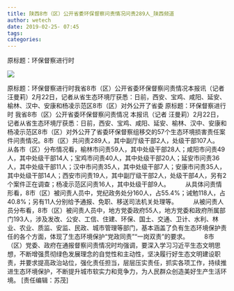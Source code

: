 ```yaml
---
title: 陕西8市（区）公开省委环保督察问责情况问责289人_陕西频道
author: wetech
date: 2019-02-25- 07:45
tags: 
categories: 
---
```

原标题：环保督察进行时
<!-- more -->
                
<img align="center" border="0" src="http://p2.ifengimg.com/a/2016/0810/204c433878d5cf9size1_w16_h16.png" />
                
            
原标题：环保督察进行时我省8市（区）公开省委环保督察问责情况本报讯（记者 汪曼莉）2月22日，记者从省生态环境厅获悉：日前，西安、宝鸡、咸阳、延安、榆林、汉中、安康和杨凌示范区8市（区）对外公开了省委
原标题：环保督察进行时
我省8市（区）公开省委环保督察问责情况
本报讯（记者 汪曼莉）2月22日，记者从省生态环境厅获悉：日前，西安、宝鸡、咸阳、延安、榆林、汉中、安康和杨凌示范区8市（区）对外公开了省委环保督察组移交的57个生态环境损害责任案件问责情况。8市（区）共问责289人，其中副厅级干部2人，处级干部107人。 　　
从各市（区）分布情况看，榆林市问责59人，其中处级干部28人；咸阳市问责49人，其中处级干部14人；宝鸡市问责40人，其中处级干部20人；延安市问责36人，其中处级干部11人；汉中市问责35人，其中处级干部7人；安康市问责35人，其中处级干部14人；西安市问责19人，其中副厅级干部2人，处级干部4人，另有2个案件正在调查；杨凌示范区问责16人，其中处级干部9人。 　　
从具体问责情形看，8市（区）被问责人员中，党纪政务处分160人，占55.4%；诫勉118人，占40.8%；另有11人分别给予通报、免职、移送司法机关处理等。 　　
从被问责人员分布看，8市（区）被问责人员中，地方党委政府55人，地方党委和政府所属部门193人，涉及发改、公安、工信、住建、环保、国土、交通、卫计、水利、林业、农业、质监、安监、民政、城市管理等部门，基本涵盖了负有生态环境保护责任的各个方面，体现了生态环境保护“党政同责”“一岗双责”的要求。 　　
8市（区）党委、政府在通报督察问责情况时均强调，要深入学习习近平生态文明思想，不断增强贯彻绿色发展理念的自觉性和主动性，坚决履行好生态文明建设职责，并要求提高政治站位，强化责任担当，层层压实责任，抓实各项工作，持续推进生态环境保护，不断提升城市软实力和竞争力，为人民群众创造美好生产生活环境。
[责任编辑：苏茂]
            
